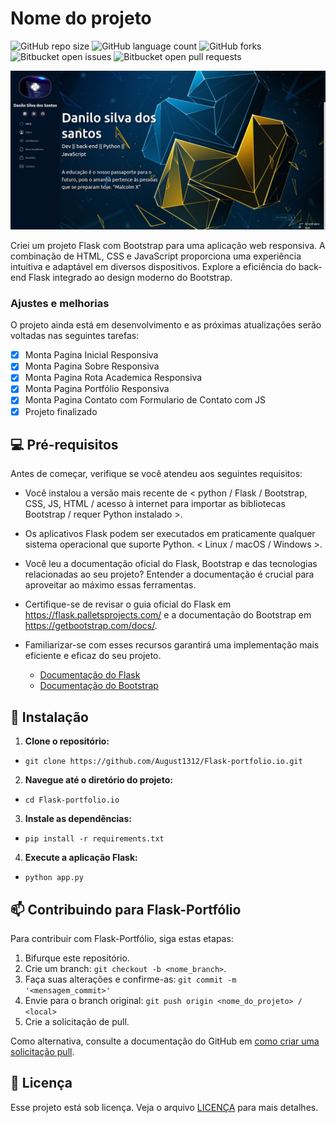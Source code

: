 # Nome do projeto

![GitHub repo size](https://img.shields.io/github/repo-size/August1312/Flask-portfolio.io?style=for-the-badge)
![GitHub language count](https://img.shields.io/github/languages/count/August1312/Flask-portfolio.io?style=for-the-badge)
![GitHub forks](https://img.shields.io/github/forks/August1312/Flask-portfolio.io?style=for-the-badge)
![Bitbucket open issues](https://img.shields.io/bitbucket/issues/August1312/Flask-portfolio.io?style=for-the-badge)
![Bitbucket open pull requests](https://img.shields.io/bitbucket/pr-raw/August1312/Flask-portfolio.io?style=for-the-badge)

<img src="app\static\img\readme-img\Screenshot_11.png" alt="Projeto">


Criei um projeto Flask com Bootstrap para uma aplicação web responsiva.
A combinação de HTML, CSS e JavaScript proporciona uma experiência intuitiva e adaptável em diversos dispositivos. 
Explore a eficiência do back-end Flask integrado ao design moderno do Bootstrap.

### Ajustes e melhorias

O projeto ainda está em desenvolvimento e as próximas atualizações serão voltadas nas seguintes tarefas:

- [x] Monta Pagina Inicial Responsiva 
- [x] Monta Pagina Sobre Responsiva
- [x] Monta Pagina Rota Academica Responsiva
- [x] Monta Pagina Portfólio Responsiva
- [x] Monta Pagina Contato com Formulario de Contato com JS 
- [x] Projeto finalizado 

## 💻 Pré-requisitos

Antes de começar, verifique se você atendeu aos seguintes requisitos:

- Você instalou a versão mais recente de < python / Flask / Bootstrap, CSS, JS, HTML / acesso à internet para importar as bibliotecas Bootstrap / requer Python instalado >.
- Os aplicativos Flask podem ser executados em praticamente qualquer sistema operacional que suporte Python. < Linux / macOS / Windows >.
- Você leu a documentação oficial do Flask, Bootstrap e das tecnologias relacionadas ao seu projeto? Entender a documentação é crucial para aproveitar ao máximo essas ferramentas. 
- Certifique-se de revisar o guia oficial do Flask em https://flask.palletsprojects.com/ e a documentação do Bootstrap em https://getbootstrap.com/docs/. 
- Familiarizar-se com esses recursos garantirá uma implementação mais eficiente e eficaz do seu projeto.

    - [Documentação do Flask](https://flask.palletsprojects.com/)
    - [Documentação do Bootstrap](https://getbootstrap.com/docs/)

## 🚀 Instalação

1. **Clone o repositório:**
- `git clone https://github.com/August1312/Flask-portfolio.io.git`

2. **Navegue até o diretório do projeto:**
- `cd Flask-portfolio.io`

3. **Instale as dependências:**
- `pip install -r requirements.txt`

4. **Execute a aplicação Flask:**
- `python app.py`


## 📫 Contribuindo para Flask-Portfólio

Para contribuir com Flask-Portfólio, siga estas etapas:

1. Bifurque este repositório.
2. Crie um branch: `git checkout -b <nome_branch>`.
3. Faça suas alterações e confirme-as: `git commit -m '<mensagem_commit>'`
4. Envie para o branch original: `git push origin <nome_do_projeto> / <local>`
5. Crie a solicitação de pull.

Como alternativa, consulte a documentação do GitHub em [como criar uma solicitação pull](https://help.github.com/en/github/collaborating-with-issues-and-pull-requests/creating-a-pull-request).


## 📝 Licença

Esse projeto está sob licença. Veja o arquivo [LICENÇA](LICENSE.md) para mais detalhes.
